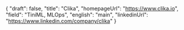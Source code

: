 {
    "draft": false,
    "title": "Clika",
    "homepageUrl": "https://www.clika.io",
    "field": "TiniML, MLOps",
    "english": "main",
    "linkedinUrl": "https://www.linkedin.com/company/clika"
}